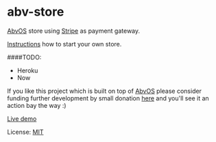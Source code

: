 # abv-store

[AbvOS](https://tondy67.github.io/abvos/) store using [Stripe](https://stripe.com/) as payment gateway.

[Instructions](https://github.com/tondy67/abv-store) how to start your own store. 

####TODO:
 * Heroku
 * Now

If you like this project which is built on top of [AbvOS](https://tondy67.github.io/abvos/) please consider funding further development by small donation [here](https://tondy.herokuapp.com/store)  and you'll see it an action bay the way :)

[Live demo](https://tondy.herokuapp.com/)

License: [MIT](./LICENSE)
